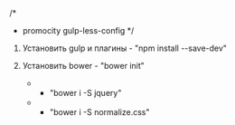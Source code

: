 /* 
* promocity gulp-less-config
*/

1. Установить gulp и плагины - "npm install --save-dev"

2. Установить bower - "bower init"
 
	* - "bower i -S jquery"
	* - "bower i -S normalize.css"
